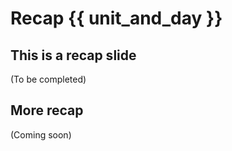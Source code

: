 # Recap {{ unit_and_day }}

## This is a recap slide
(To be completed)

## More recap
(Coming soon)

